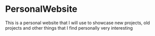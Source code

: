 # PersonalWebsite
This is a personal website that I will use to showcase new projects, old projects and other things that I find personally very interesting
